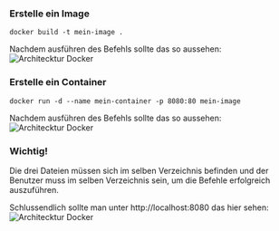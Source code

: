 ### **Erstelle ein Image**
```
docker build -t mein-image .
```

Nachdem ausführen des Befehls sollte das so aussehen:
![Architecktur Docker](/Screenshot/Image.png)

### **Erstelle ein Container**
```
docker run -d --name mein-container -p 8080:80 mein-image
```

Nachdem ausführen des Befehls sollte das so aussehen:
![Architecktur Docker](/Screenshot/Container.png)

### **Wichtig!**
Die drei Dateien müssen sich im selben Verzeichnis befinden und der Benutzer muss im selben Verzeichnis sein, um die Befehle erfolgreich auszuführen.

Schlussendlich sollte man unter http://localhost:8080 das hier sehen:
![Architecktur Docker](/Screenshot/Ende.png)